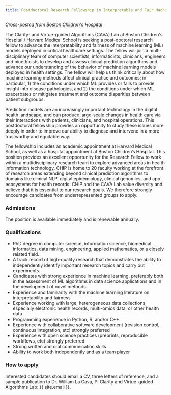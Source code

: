 ```yaml
---
title: Postdoctoral Research Fellowship in Interpretable and Fair Machine Learning for Clinical Decision Support
---
```


*Cross-posted from [Boston Children's Hospital](https://www.childrenshospital.org/research/research-administration/office-fellowship-training/research-fellowship-opportunities)*

The Clarity- and Virtue-guided Algorithms (CAVA) Lab at Boston Children's Hospital / Harvard Medical School is seeking a post-doctoral research fellow to advance the interpretability and fairness of machine learning (ML) models deployed in critical healthcare settings.  The fellow will join a multi-disciplinary team of computer scientists, informaticists, clinicians, engineers and bioethicists to develop and assess clinical prediction algorithms and advance our understanding of the behavior of machine learning models deployed in health settings. The fellow will help us think critically about how machine learning methods affect clinical practice and outcomes; in particular, 1) the conditions under which ML provides or fails to provide insight into disease pathologies, and 2) the conditions under which ML exacerbates or mitigates treatment and outcome disparities between patient subgroups. 

Prediction models are an increasingly important technology in the digital health landscape, and can produce large-scale changes in  health care via their interactions with patients, clinicians, and hospital operations. This postdoctoral fellowship provides an opportunity to study these issues more deeply in order to improve our ability to diagnose and intervene in a more trustworthy and equitable way. 

The fellowship includes an academic appointment at Harvard Medical School, as well as a hospital appointment at Boston Children’s Hospital. This position provides an excellent opportunity for the Research Fellow to work within a multidisciplinary research team to explore advanced areas in health information technology. CHIP is home to 20 faculty working at the forefront of research areas extending beyond clinical prediction algorithms to domains like clinical NLP, digital epidemiology, clinical genomics, and app ecosystems for health records. CHIP and the CAVA Lab value diversity and believe that it is essential to our research goals. We therefore strongly encourage candidates from underrepresented groups to apply.  

### Admissions

The position is available immediately and is renewable annually.

### Qualifications

- PhD degree in computer science, information science, biomedical informatics, data mining, engineering, applied mathematics, or a closely related field.
- A track record of high-quality research that demonstrates the ability to independently identify important research topics and carry out experiments. 
- Candidates with strong experience in machine learning, preferably both in the assessment of ML algorithms in data science applications and in the development of novel methods. 
- Experience and familiarity with the machine learning literature on interpretability and fairness 
- Experience working with large, heterogeneous data collections, especially electronic health records, multi-omics data, or other health data
- Programming experience in Python, R, and/or C++ 
- Experience with collaborative software development (revision control, continuous integration, etc) strongly preferred 
- Experience with open science practices (preprints, reproducible workflows, etc) strongly preferred
- Strong written and oral communication skills
- Ability to work both independently and as a team player 


### How to apply

Interested candidates should email a CV, three letters of reference, and a sample publication to
Dr. William La Cava, PI Clarity and Virtue-guided Algorithms Lab: {{ site.email }}. 
